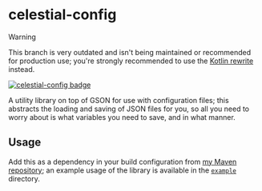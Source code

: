 # celestial-config

>[!warning]
> This branch is very outdated and isn't being maintained or recommended for production use; you're strongly recommended to use the [Kotlin rewrite](https://github.com/celestialfault/celestial-config/tree/main) instead.

[![celestial-config badge](https://maven.celestialfault.dev/api/badge/latest/releases/me/celestialfault/celestial-config?color=40c14a&name=celestial-config&prefix=v)](https://maven.celestialfault.dev/)

A utility library on top of GSON for use with configuration files; this abstracts the loading and
saving of JSON files for you, so all you need to worry about is what variables you need to save,
and in what manner.

## Usage

Add this as a dependency in your build configuration from [my Maven repository](https://maven.celestialfault.dev/);
an example usage of the library is available in the [`example`](example) directory.
